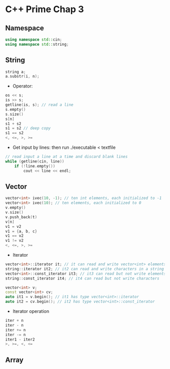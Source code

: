 # C++ Prime Chap 3

## Namespace
```cpp
using namespace std::cin;
using namespace std::string;
```

## String
```cpp
string a;
a.substr(i, n);
```
- Operator:
```cpp
os << s;
is >> s;
getline(is, s); // read a line
s.empty()
s.size()
s[n]
s1 + s2
s1 = s2 // deep copy
s1 == s2
<, <=, >, >=
```
- Get input by lines: then run ./executable < textfile
```cpp
// read input a line at a time and discard blank lines 
while (getline(cin, line))
	if (!line.empty())
		cout << line << endl;
```

## Vector
```cpp
vector<int> ivec(10, -1); // ten int elements, each initialized to -1
vector<int> ivec(10); // ten elements, each initialized to 0
v.empty()
v.size()
v.push_back(t)
v[n]
v1 = v2
v1 = {a, b, c}
v1 == v2
v1 != v2
<, <=, >, >=
```
- Iterator
```cpp
vector<int>::iterator it; // it can read and write vector<int> elements 
string::iterator it2; // it2 can read and write characters in a string 
vector<int>::const_iterator it3; // it3 can read but not write elements 
string::const_iterator it4; // it4 can read but not write characters

vector<int> v;
const vector<int> cv;
auto it1 = v.begin(); // it1 has type vector<int>::iterator 
auto it2 = cv.begin(); // it2 has type vector<int>::const_iterator
```
- Iterator operation
```cpp
iter + n
iter - n
iter += n
iter -= n
iter1 - iter2
>, >=, <, <=
```

## Array